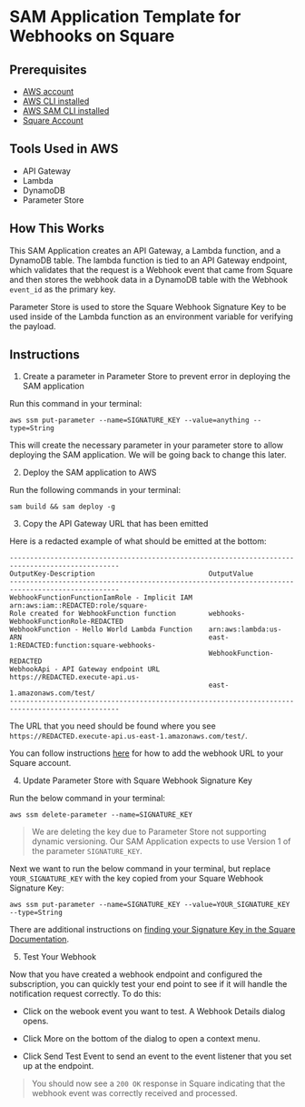 # SAM Application Template for Webhooks on Square

## Prerequisites
- [AWS account](https://aws.amazon.com/)
- [AWS CLI installed](https://aws.amazon.com/cli/)
- [AWS SAM CLI installed](https://docs.aws.amazon.com/serverless-application-model/latest/developerguide/serverless-sam-cli-install.html)
- [Square Account](https://developer.squareup.com/apps)

## Tools Used in AWS
- API Gateway
- Lambda
- DynamoDB
- Parameter Store

## How This Works

This SAM Application creates an API Gateway, a Lambda function, and a DynamoDB table. The lambda function is tied to an API Gateway endpoint, which validates that the request is a Webhook event that came from Square and then stores the webhook data in a DynamoDB table with the Webhook `event_id` as the primary key.

Parameter Store is used to store the Square Webhook Signature Key to be used inside of the Lambda function as an environment variable for verifying the payload.

## Instructions

1. Create a parameter in Parameter Store to prevent error in deploying the SAM application

Run this command in your terminal:

```shell
aws ssm put-parameter --name=SIGNATURE_KEY --value=anything --type=String
```

This will create the necessary parameter in your parameter store to allow deploying the SAM application. We will be going back to change this later.

2. Deploy the SAM application to AWS

Run the following commands in your terminal:

```shell
sam build && sam deploy -g
```

3. Copy the API Gateway URL that has been emitted

Here is a redacted example of what should be emitted at the bottom:
```plaintext
-------------------------------------------------------------------------------------------------
OutputKey-Description                            OutputValue
-------------------------------------------------------------------------------------------------
WebhookFunctionFunctionIamRole - Implicit IAM    arn:aws:iam::REDACTED:role/square-
Role created for WebhookFunction function        webhooks-WebhookFunctionRole-REDACTED
WebhookFunction - Hello World Lambda Function    arn:aws:lambda:us-
ARN                                              east-1:REDACTED:function:square-webhooks-
                                                 WebhookFunction-REDACTED
WebhookApi - API Gateway endpoint URL            https://REDACTED.execute-api.us-
                                                 east-1.amazonaws.com/test/
-------------------------------------------------------------------------------------------------
```

The URL that you need should be found where you see `https://REDACTED.execute-api.us-east-1.amazonaws.com/test/`.

You can follow instructions [here](https://developer.squareup.com/docs/webhooks-api/subscribe-to-events#subscribe-to-a-webhook) for how to add the webhook URL to your Square account.

4. Update Parameter Store with Square Webhook Signature Key

Run the below command in your terminal:
```
aws ssm delete-parameter --name=SIGNATURE_KEY
```

> We are deleting the key due to Parameter Store not supporting dynamic versioning. Our SAM Application expects to use Version 1 of the parameter `SIGNATURE_KEY`.

Next we want to run the below command in your terminal, but replace `YOUR_SIGNATURE_KEY` with the key copied from your Square Webhook Signature Key:
```
aws ssm put-parameter --name=SIGNATURE_KEY --value=YOUR_SIGNATURE_KEY --type=String
```

There are additional instructions on [finding your Signature Key in the Square Documentation](https://developer.squareup.com/docs/webhooks-api/validate-notifications#information-you-will-need).

5. Test Your Webhook

Now that you have created a webhook endpoint and configured the subscription, you can quickly test your end point to see if it will handle the notification request correctly. To do this:

- Click on the webook event you want to test. A Webhook Details dialog opens.

- Click More on the bottom of the dialog to open a context menu.

- Click Send Test Event to send an event to the event listener that you set up at the endpoint.

> You should now see a `200 OK` response in Square indicating that the webhook event was correctly received and processed.

